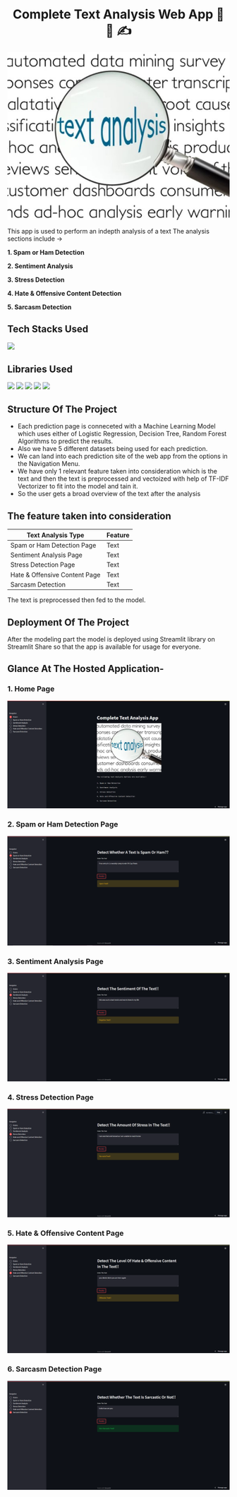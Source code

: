 <h1 align="center">
             Complete Text Analysis Web App 💬 📝 ✍️
</h1>

![image](https://github.com/Anas436/Text-Analysis-App/blob/main/Complete%20Text%20Analysis%20Home%20Page.jpg)

This app is used to perform an indepth analysis of a text
The analysis sections include ->

**1. Spam or Ham Detection**

**2. Sentiment Analysis**

**3. Stress Detection**

**4. Hate & Offensive Content Detection**

**5. Sarcasm Detection**

## Tech Stacks Used

<img src="https://img.shields.io/badge/python%20-%2314354C.svg?&style=for-the-badge&logo=python&logoColor=white"/>

## Libraries Used

<img src="https://img.shields.io/badge/numpy%20-%2314354C.svg?&style=for-the-badge&logo=numpy&logoColor=white"/> <img src="https://img.shields.io/badge/pandas%20-%2314354C.svg?&style=for-the-badge&logo=pandas&logoColor=white"/> <img src="https://img.shields.io/badge/streamlit%20-%2314354C.svg?&style=for-the-badge&logo=streamlit&logoColor=white"/> <img src="https://img.shields.io/badge/nltk%20-%2314354C.svg?&style=for-the-badge&logo=nltk&logoColor=white"/> <img src="https://img.shields.io/badge/scikitlearn%20-%2314354C.svg?&style=for-the-badge&logo=scikitlearn&logoColor=white"/>

## Structure Of The Project

- Each prediction page is conneceted with a Machine Learning Model which uses either of Logistic Regression, Decision Tree, Random Forest Algorithms to predict the results.
- Also we have 5 different datasets being used for each prediction.
- We can land into each prediction site of the web app from the options in the Navigation Menu.
- We have only 1 relevant feature taken into consideration which is the text and then the text is preprocessed and vectoized with help of TF-IDF Vectorizer to fit into the model and tain it.
- So the user gets a broad overview of the text after the analysis

## The feature taken into consideration

| Text Analysis Type | Feature |
| - | - |
| Spam or Ham Detection Page | Text |
| Sentiment Analysis Page | Text |
| Stress Detection Page | Text |
| Hate & Offensive Content Page | Text |
| Sarcasm Detection | Text |

The text is preprocessed then fed to the model.

## Deployment Of The Project

After the modeling part the model is deployed using Streamlit library on Streamlit Share so that the app is available for usage for everyone.

## Glance At The Hosted Application- 

### 1. Home Page
![image](https://github.com/Anas436/Text-Analysis-App/blob/main/images/1.png)

### 2. Spam or Ham Detection Page
![image](https://github.com/Anas436/Text-Analysis-App/blob/main/images/2.png)

### 3. Sentiment Analysis Page
![image](https://github.com/Anas436/Text-Analysis-App/blob/main/images/3.png)

### 4. Stress Detection Page
![image](https://github.com/Anas436/Text-Analysis-App/blob/main/images/4.png)

### 5. Hate & Offensive Content Page
![image](https://github.com/Anas436/Text-Analysis-App/blob/main/images/5.png)

### 6. Sarcasm Detection Page
![image](https://github.com/Anas436/Text-Analysis-App/blob/main/images/6.png)
